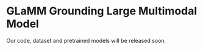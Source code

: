 # GLaMM Grounding Large Multimodal Model
Our code, dataset and pretrained models will be released soon.
